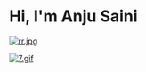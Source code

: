 # Hi, I'm Anju Saini 

[![rr.jpg](https://i.postimg.cc/4NQnT4LD/rr.jpg)](https://postimg.cc/qzgpsrdw)





[![7.gif](https://i.postimg.cc/CLBJvtcn/7.gif)](https://postimg.cc/WhVMz9Ls)
                                                              
                                                              
                                                              
                                                                            
